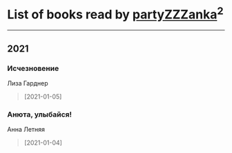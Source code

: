# List of books read by [partyZZZanka](http://vk.com/id9315852)<sup>2</sup>
---

## 2021

### Исчезновение
Лиза Гарднер
> [2021-01-05] 


### Анюта, улыбайся!
Анна Летняя
> [2021-01-04] 



